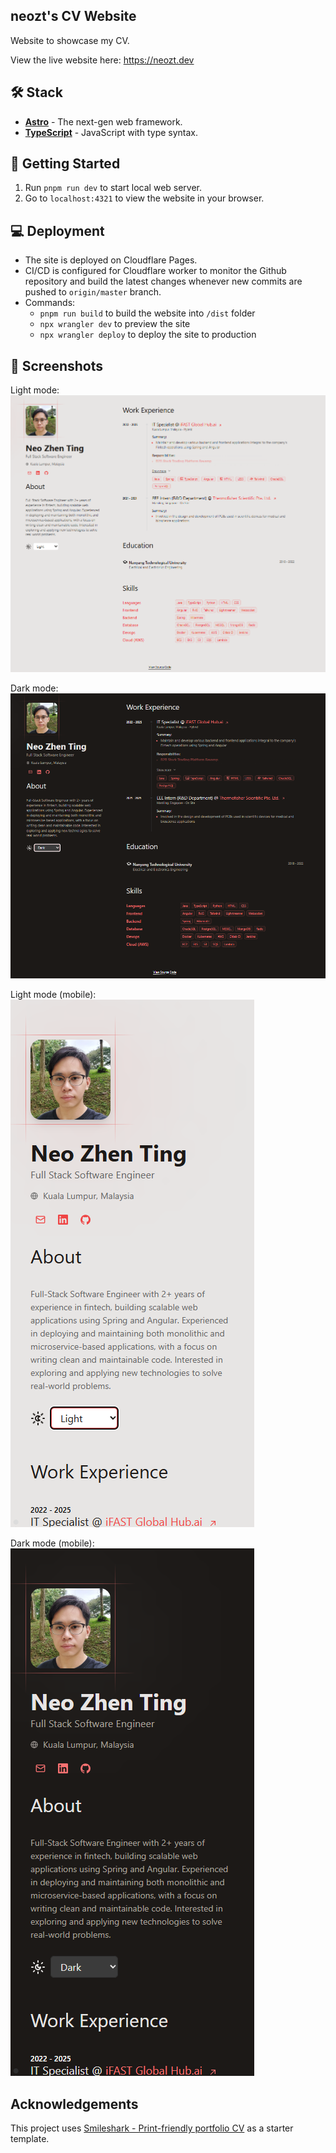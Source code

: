 ## neozt's CV Website

Website to showcase my CV.  

View the live website here: https://neozt.dev

## 🛠️ Stack

- [**Astro**](https://astro.build/) - The next-gen web framework.
- [**TypeScript**](https://www.typescriptlang.org/) - JavaScript with type syntax.

## 🚀 Getting Started

1. Run `pnpm run dev` to start local web server.
2. Go to `localhost:4321` to view the website in your browser.

## 💻 Deployment

- The site is deployed on Cloudflare Pages.
- CI/CD is configured for Cloudflare worker to monitor the Github repository and build the latest changes whenever new commits are pushed to `origin/master` branch.
- Commands:
    - `pnpm run build` to build the website into `/dist` folder
    - `npx wrangler dev` to preview the site
    - `npx wrangler deploy` to deploy the site to production

## 📸 Screenshots

Light mode:  
![Light mode](docs/desktop_light.png)

Dark mode:  
![Dark mode](docs/desktop_dark.png)

Light mode (mobile):  
![Mobile light mode](docs/mobile_light.png)

Dark mode (mobile):  
![Mobile dark mode](docs/mobile_dark.png)

## Acknowledgements

This project uses [Smileshark - Print-friendly portfolio CV](https://github.com/Smilesharks/dev-portfolio) as a starter template.